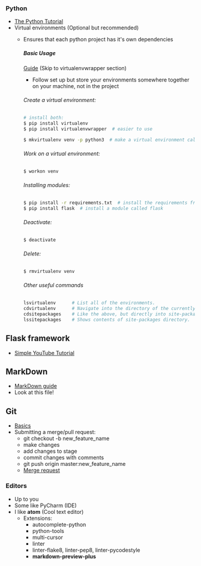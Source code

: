 ### Python
- [The Python Tutorial](https://docs.python.org/3/tutorial/)
- Virtual environments (Optional but recommended)
  - Ensures that each python project has it's own dependencies
    ##### Basic Usage
    [Guide](http://docs.python-guide.org/en/latest/dev/virtualenvs/) (Skip to virtualenvwrapper section)
    - Follow set up but store your environments somewhere together on your machine, not in the project

    ###### Create a virtual environment:

    ~~~BASH
    # install both:
    $ pip install virtualenv
    $ pip install virtualenvwrapper  # easier to use

    $ mkvirtualenv venv -p python3  # make a virtual environment called e.g. venv_python3_CS4125...
    ~~~

    ###### Work on a virtual environment:

    ~~~BASH
    $ workon venv
    ~~~

    ###### Installing modules:

    ~~~BASH
    $ pip install -r requirements.txt  # install the requirements from the file of dependencies in the project
    $ pip install flask  # install a module called flask
    ~~~

    ###### Deactivate:

    ~~~BASH
    $ deactivate
    ~~~

    ###### Delete:

    ~~~BASH
    $ rmvirtualenv venv
    ~~~

    ###### Other useful commands
    ~~~BASH
    lsvirtualenv      # List all of the environments.
    cdvirtualenv      # Navigate into the directory of the currently activated virtual environment, so you can browse its site-packages, for example.
    cdsitepackages    # Like the above, but directly into site-packages directory.
    lssitepackages    # Shows contents of site-packages directory.
    ~~~

## Flask framework
- [Simple YouTube Tutorial](https://www.youtube.com/playlist?list=PLei96ZX_m9sWQco3fwtSMqyGL-JDQo28l)

## MarkDown
- [MarkDown guide](https://github.com/adam-p/markdown-here/wiki/Markdown-Cheatsheet)
- Look at this file!

## Git
- [Basics](https://try.github.io/levels/1/challenges/1)
- Submitting a merge/pull request:
  - git checkout -b new_feature_name
  - make changes
  - add changes to stage
  - commit changes with comments
  - git push origin master:new_feature_name
  - [Merge request](https://docs.gitlab.com/ee/gitlab-basics/add-merge-request.html)

### Editors
- Up to you
- Some like PyCharm (IDE)
- I like **atom** (Cool text editor)
  - Extensions:
    - autocomplete-python
    - python-tools
    - multi-cursor
    - linter
    - linter-flake8, linter-pep8, linter-pycodestyle
    - **markdown-preview-plus**
